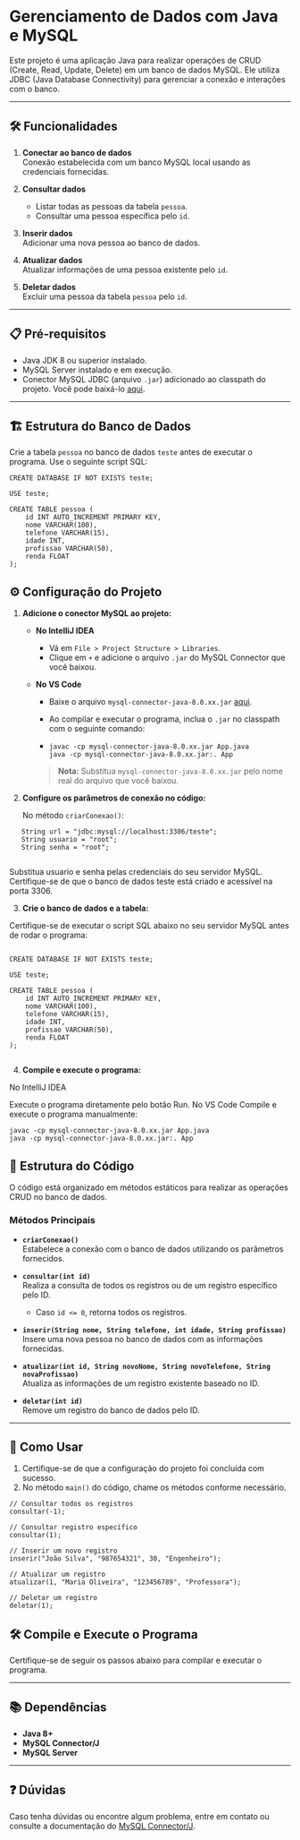 # Gerenciamento de Dados com Java e MySQL

Este projeto é uma aplicação Java para realizar operações de CRUD (Create, Read, Update, Delete) em um banco de dados MySQL. Ele utiliza JDBC (Java Database Connectivity) para gerenciar a conexão e interações com o banco.

---

## 🛠️ Funcionalidades

1. **Conectar ao banco de dados**  
   Conexão estabelecida com um banco MySQL local usando as credenciais fornecidas.

2. **Consultar dados**
    - Listar todas as pessoas da tabela `pessoa`.
    - Consultar uma pessoa específica pelo `id`.

3. **Inserir dados**  
   Adicionar uma nova pessoa ao banco de dados.

4. **Atualizar dados**  
   Atualizar informações de uma pessoa existente pelo `id`.

5. **Deletar dados**  
   Excluir uma pessoa da tabela `pessoa` pelo `id`.

---

## 📋 Pré-requisitos

- Java JDK 8 ou superior instalado.
- MySQL Server instalado e em execução.
- Conector MySQL JDBC (arquivo `.jar`) adicionado ao classpath do projeto. Você pode baixá-lo [aqui](https://dev.mysql.com/downloads/connector/j/).

---

## 🏗️ Estrutura do Banco de Dados

Crie a tabela `pessoa` no banco de dados `teste` antes de executar o programa. Use o seguinte script SQL:

```
CREATE DATABASE IF NOT EXISTS teste;

USE teste;

CREATE TABLE pessoa (
    id INT AUTO_INCREMENT PRIMARY KEY,
    nome VARCHAR(100),
    telefone VARCHAR(15),
    idade INT,
    profissao VARCHAR(50),
    renda FLOAT
);
```




## ⚙️ Configuração do Projeto

1. **Adicione o conector MySQL ao projeto:**

   - **No IntelliJ IDEA**  
     - Vá em `File > Project Structure > Libraries`.  
     - Clique em `+` e adicione o arquivo `.jar` do MySQL Connector que você baixou.  

   - **No VS Code**  
     - Baixe o arquivo `mysql-connector-java-8.0.xx.jar` [aqui](https://dev.mysql.com/downloads/connector/j/).  
     - Ao compilar e executar o programa, inclua o `.jar` no classpath com o seguinte comando:
       
     - ```
       javac -cp mysql-connector-java-8.0.xx.jar App.java
       java -cp mysql-connector-java-8.0.xx.jar:. App
       ```

     > **Nota:** Substitua `mysql-connector-java-8.0.xx.jar` pelo nome real do arquivo que você baixou.

2. **Configure os parâmetros de conexão no código:**

   No método `criarConexao()`:
   
```
   String url = "jdbc:mysql://localhost:3306/teste";
   String usuario = "root";
   String senha = "root";
   
```
Substitua usuario e senha pelas credenciais do seu servidor MySQL.
Certifique-se de que o banco de dados teste está criado e acessível na porta 3306.

      
      
3. **Crie o banco de dados e a tabela:**

Certifique-se de executar o script SQL abaixo no seu servidor MySQL antes de rodar o programa:

```
      
CREATE DATABASE IF NOT EXISTS teste;

USE teste;

CREATE TABLE pessoa (
    id INT AUTO_INCREMENT PRIMARY KEY,
    nome VARCHAR(100),
    telefone VARCHAR(15),
    idade INT,
    profissao VARCHAR(50),
    renda FLOAT
);
      
```


4. **Compile e execute o programa:**

No IntelliJ IDEA

Execute o programa diretamente pelo botão Run.
No VS Code
Compile e execute o programa manualmente:

```
javac -cp mysql-connector-java-8.0.xx.jar App.java
java -cp mysql-connector-java-8.0.xx.jar:. App
```

## 📂 Estrutura do Código

O código está organizado em métodos estáticos para realizar as operações CRUD no banco de dados.

### Métodos Principais

- **`criarConexao()`**  
  Estabelece a conexão com o banco de dados utilizando os parâmetros fornecidos.

- **`consultar(int id)`**  
  Realiza a consulta de todos os registros ou de um registro específico pelo ID.
    - Caso `id <= 0`, retorna todos os registros.

- **`inserir(String nome, String telefone, int idade, String profissao)`**  
  Insere uma nova pessoa no banco de dados com as informações fornecidas.

- **`atualizar(int id, String novoNome, String novoTelefone, String novaProfissao)`**  
  Atualiza as informações de um registro existente baseado no ID.

- **`deletar(int id)`**  
  Remove um registro do banco de dados pelo ID.

---

## 🚀 Como Usar

1. Certifique-se de que a configuração do projeto foi concluída com sucesso.
2. No método `main()` do código, chame os métodos conforme necessário.


```
// Consultar todos os registros
consultar(-1);

// Consultar registro específico
consultar(1);

// Inserir um novo registro
inserir("João Silva", "987654321", 30, "Engenheiro");

// Atualizar um registro
atualizar(1, "Maria Oliveira", "123456789", "Professora");

// Deletar um registro
deletar(1);

```

## 🛠 Compile e Execute o Programa

Certifique-se de seguir os passos abaixo para compilar e executar o programa.

---

## 📚 Dependências

- **Java 8+**
- **MySQL Connector/J**
- **MySQL Server**

---

## ❓ Dúvidas

Caso tenha dúvidas ou encontre algum problema, entre em contato ou consulte a documentação do [MySQL Connector/J](https://dev.mysql.com/doc/connector-j/en/).
